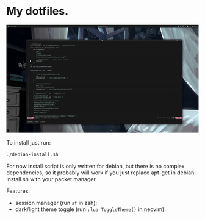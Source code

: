 # My dotfiles.

![](https://github.com/Seyves/.dotfiles/blob/main/showcase.gif)

To install just run:
```bash
./debian-install.sh
```

For now install script is only written for debian, but there is no complex dependencies, so it probably will work if you just replace apt-get in debian-install.sh with your packet manager.

Features:
- session manager (run `sf` in zsh);
- dark/light theme toggle (run `:lua ToggleTheme()` in neovim).
